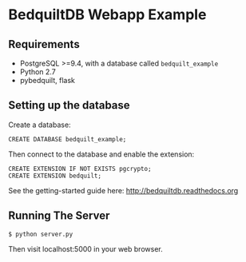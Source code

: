 # BedquiltDB Webapp Example

## Requirements

- PostgreSQL >=9.4, with a database called `bedquilt_example`
- Python 2.7
- pybedquilt, flask

## Setting up the database

Create a database:
```
CREATE DATABASE bedquilt_example;
```

Then connect to the database and enable the extension:
```
CREATE EXTENSION IF NOT EXISTS pgcrypto;
CREATE EXTENSION bedquilt;
```

See the getting-started guide here: http://bedquiltdb.readthedocs.org


## Running The Server

```
$ python server.py
```

Then visit localhost:5000 in your web browser.
